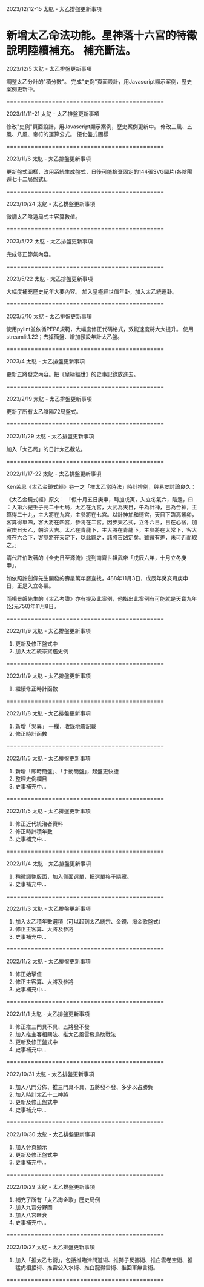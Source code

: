 2023/12/12-15 太鳦 - 太乙排盤更新事項

新增太乙命法功能。星神落十六宮的特徵說明陸續補充。
補充斷法。
=============================================

2023/12/5 太鳦 - 太乙排盤更新事項

調整太乙分計的"積分數"。
完成"史例"頁面設計，用Javascript顯示案例，歷史案例更新中。

=============================================

2023/11/11-21 太鳦 - 太乙排盤更新事項

修改"史例"頁面設計，用Javascript顯示案例，歷史案例更新中。
修改三風、五風、八風、帝符的運算公式。
優化盤式圖樣

=============================================

2023/11/6  太鳦 - 太乙排盤更新事項

更新盤式圖樣，改用系統生成盤式，日後可能捨棄固定的144張SVG圖片(各陰陽遁七十二局盤式)。

=============================================

2023/10/24  太鳦 - 太乙排盤更新事項

微調太乙陰遁局式主客算數值。

=============================================

2023/5/22  太鳦 - 太乙排盤更新事項

完成修正節氣內容。

=============================================

2023/5/22  太鳦 - 太乙排盤更新事項

大幅度補充歷史紀年大要內容。
加入皇極經世值年卦，加入太乙統運卦。

=============================================

2023/5/10  太鳦 - 太乙排盤更新事項

使用pylint並依循PEP8規範，大幅度修正代碼格式，效能速度將大大提升。
使用streamlit1.22；去掉簡盤、增加預設年計太乙盤。

=============================================

2023/4  太鳦 - 太乙排盤更新事項

更新五將發之內容。把《皇極經世》的史事記錄放進去。

=============================================

2023/2/19  太鳦 - 太乙排盤更新事項

更新了所有太乙陰陽72局盤式。

=============================================

2022/11/29  太鳦 - 太乙排盤更新事項

加入「太乙局」的日計太乙截法。

=============================================

2022/11/17-22  太鳦 - 太乙排盤更新事項

Ken苦思《太乙金鏡式經》卷一之「推太乙當時法」時計排例，與易友討論良久︰

《太乙金鏡式經》原文︰
「假十月五日庚申，時加戊寅，入立冬氣六，陰遁，曰︰入第六紀壬子元二十七局，太乙在九宮，大武為天目，午為計神，己為合神，主算得二十九，主大將在九宮，主參將在七宮。以計神加和德宮，天目下臨高叢卯，客算得單四，客大將在四宮，參將在二宮。因步天乙式，立冬六日，日在心宿，加寅庚日天乙，朝治大吉。太乙在青龍下，主大將在青龍下，主參將在太常下，客大將在六合下，客參將在天定下，以此觀之，諸將吉凶定矣。雖微有差，未可近而取之。」

清代許伯政著的《全史日至源流》提到南齊世祖武帝「戊辰六年，十月立冬庚申」。

如依照許劍偉先生開發的壽星萬年曆查找，488年11月3日，戊辰年癸亥月庚申日，正是入立冬氣。

而楊景磐先生的《太乙考證》亦有提及此案例，他指出此案例有可能就是天寶九年(公元750)年11月8日。

=============================================

2022/11/9  太鳦 - 太乙排盤更新事項

1. 更新及修正盤式中
2. 加入太乙統宗寶鑑史例

=============================================

2022/11/9  太鳦 - 太乙排盤更新事項

1. 繼續修正時計函數

=============================================

2022/11/8  太鳦 - 太乙排盤更新事項

1. 新增「災異」 一欄，收錄地震記載
2. 修正時計函數

=============================================

2022/11/5  太鳦 - 太乙排盤更新事項

1. 新增「即時簡盤」、「手動簡盤」，起盤更快捷
2. 整理史例欄目
3. 史事補充中...

=============================================

2022/11/5  太鳦 - 太乙排盤更新事項

1. 修正近代統治者資料
2. 修正時計積年數
3. 史事補充中...


=============================================

2022/11/4  太鳦 - 太乙排盤更新事項

1. 稍微調整版面，加入側面選單，把選單格子隱藏。
2. 史事補充中...


=============================================

2022/11/3 太鳦 - 太乙排盤更新事項

1. 加入太乙積年數選項（可以起到太乙統宗、金鏡、淘金歌盤式）
2. 修正主客算、大將及參將
3. 史事補充中...

=============================================

2022/11/2 太鳦 - 太乙排盤更新事項

1. 修正始擊值
2. 修正主客算、大將及參將
3. 史事補充中...

=============================================

2022/11/1 太鳦 - 太乙排盤更新事項

1. 修正推三門具不具、五將發不發
2. 加入推主客相闗法、推太乙風雲飛鳥助戰法
3. 更新及修正盤式中
4. 史事補充中...

=============================================

2022/10/31 太鳦 - 太乙排盤更新事項

1. 加入八門分佈、推三門具不具、五將發不發、多少以占勝負
2. 加入時計太乙十二神將
3. 更新及修正盤式中
4. 史事補充中...

=============================================

2022/10/30 太鳦 - 太乙排盤更新事項

1. 加入分頁顯示
2. 更新及修正盤式中
3. 史事補充中...

=============================================

2022/10/29 太鳦 - 太乙排盤更新事項

1. 補充了所有「太乙淘金歌」歷史局例
2. 加入九宮分野圖
3. 加入八宮旺衰
4. 史事補充中...

=============================================

2022/10/27 太鳦 - 太乙排盤更新事項

1. 加入「推太乙七術」，包括推臨津問道術、推獅子反擲術、推白雲卷空術、推猛虎相拒術、推雷公入水術、推白龍得雲術、推回軍無言術。

=============================================
